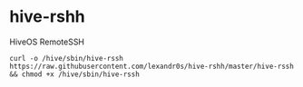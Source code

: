 # hive-rshh
HiveOS RemoteSSH
```
curl -o /hive/sbin/hive-rssh https://raw.githubusercontent.com/lexandr0s/hive-rshh/master/hive-rssh && chmod +x /hive/sbin/hive-rssh
```
